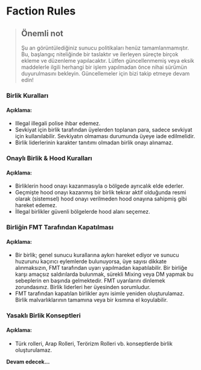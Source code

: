 # Faction Rules

> ## Önemli not
> Şu an görüntülediğiniz sunucu politikaları henüz tamamlanmamıştır. Bu, başlangıç niteliğinde bir taslaktır ve ilerleyen süreçte birçok ekleme ve düzenleme yapılacaktır.
>Lütfen güncellenmemiş veya eksik maddelerle ilgili herhangi bir işlem yapılmadan önce nihai sürümün duyurulmasını bekleyin. Güncellemeler için bizi takip etmeye devam edin!

### Birlik Kuralları
#### Açıklama:
* Illegal illegali polise ihbar edemez.
* Sevkiyat için birlik tarafından üyelerden toplanan para, sadece sevkiyat için kullanılabilir. Sevkiyatın olmaması durumunda üyeye iade edilmelidir.
* Birlik liderlerinin karakter tanıtımı olmadan birlik onayı alınamaz.

### Onaylı Birlik & Hood Kuralları
#### Açıklama:
* Birliklerin hood onayı kazanmasıyla o bölgede ayrıcalık elde ederler.
* Geçmişte hood onayı kazanmış bir birlik tekrar aktif olduğunda resmi olarak (sistemsel) hood onayı verilmeden hood onayına sahipmiş gibi hareket edemez.
* İllegal birlikler güvenli bölgelerde hood alanı seçemez.


### Birliğin FMT Tarafından Kapatılması
#### Açıklama:
* Bir birlik; genel sunucu kurallarına aykırı hareket ediyor ve sunucu huzurunu kaçırıcı eylemlerde bulunuyorsa, üye sayısı dikkate alınmaksızın, FMT tarafından uyarı yapılmadan kapatılabilir. Bir birliğe karşı amaçsız saldırılarda bulunmak, sürekli Mixing veya DM yapmak bu sebeplerin en başında gelmektedir. FMT uyarılarını dinlemek zorundasınız. Birlik liderleri her üyesinden sorumludur.
* FMT tarafından kapatılan birlikler aynı isimle yeniden oluşturulamaz. Birlik malvarlıklarının tamamına veya bir kısmına el koyulabilir.

### Yasaklı Birlik Konseptleri
#### Açıklama:
* Türk rolleri, Arap Rolleri, Terörizm Rolleri vb. konseptlerde birlik oluşturulamaz.


**Devam edecek...**
